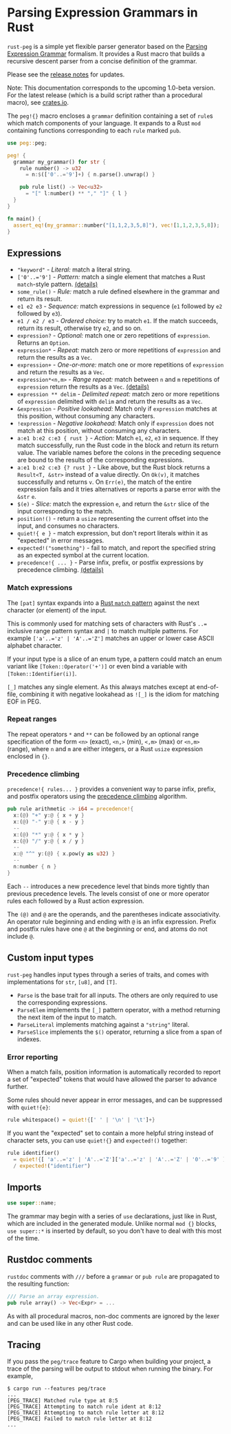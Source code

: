 # Parsing Expression Grammars in Rust

`rust-peg` is a simple yet flexible parser generator based on the [Parsing Expression Grammar](https://en.wikipedia.org/wiki/Parsing_expression_grammar) formalism. It provides a Rust macro that builds a recursive descent parser from a concise definition of the grammar.

Please see the [release notes](https://github.com/kevinmehall/rust-peg/releases) for updates.

Note: This documentation corresponds to the upcoming 1.0-beta version. For the latest release (which is a build script rather than a procedural macro), see [crates.io](https://crates.io/crates/peg).

The `peg!{}` macro encloses a `grammar` definition containing a set of `rule`s which match components of your language. It expands to a Rust `mod` containing functions corresponding to each `rule` marked `pub`.

```rust
use peg::peg;

peg! {
  grammar my_grammar() for str {
    rule number() -> u32
      = n:$(['0'..='9']+) { n.parse().unwrap() }

    pub rule list() -> Vec<u32>
      = "[" l:number() ** "," "]" { l }
  }
}

fn main() {
  assert_eq!(my_grammar::number("[1,1,2,3,5,8]"), vec![1,1,2,3,5,8]);
}
```

## Expressions

  * `"keyword"` - _Literal:_ match a literal string.
  * `['0'..='9']`  - _Pattern:_ match a single element that matches a Rust `match`-style pattern. [(details)](#match-expressions)
  * `some_rule()` - _Rule:_ match a rule defined elsewhere in the grammar and return its result.
  * `e1 e2 e3` - _Sequence:_ match expressions in sequence (`e1` followed by `e2` followed by `e3`).
  * `e1 / e2 / e3` - _Ordered choice:_ try to match `e1`. If the match succeeds, return its result, otherwise try `e2`, and so on.
  * `expression?` - _Optional:_ match one or zero repetitions of `expression`. Returns an `Option`.
  * `expression*` - _Repeat:_ match zero or more repetitions of `expression` and return the results as a `Vec`.
  * `expression+` - _One-or-more:_ match one or more repetitions of `expression` and return the results as a `Vec`.
  * `expression*<n,m>` - _Range repeat:_ match between `n` and `m` repetitions of `expression` return the results as a `Vec`. [(details)](#repeat-ranges)
  * `expression ** delim` - _Delimited repeat:_ match zero or more repetitions of `expression` delimited with `delim` and return the results as a `Vec`.
  * `&expression` - _Positive lookahead:_ Match only if `expression` matches at this position, without consuming any characters.
  * `!expression` - _Negative lookahead:_ Match only if `expression` does not match at this position, without consuming any characters.
  * `a:e1 b:e2 c:e3 { rust }` - _Action:_ Match `e1`, `e2`, `e3` in sequence. If they match successfully, run the Rust code in the block and return its return value. The variable names before the colons in the preceding sequence are bound to the results of the corresponding expressions.
  * `a:e1 b:e2 c:e3 {? rust }` - Like above, but the Rust block returns a `Result<T, &str>` instead of a value directly. On `Ok(v)`, it matches successfully and returns `v`. On `Err(e)`, the match of the entire expression fails and it tries alternatives or reports a parse error with the `&str` `e`.
  * `$(e)` - _Slice:_ match the expression `e`, and return the `&str` slice of the input corresponding to the match.
  * `position!()` - return a `usize` representing the current offset into the input, and consumes no characters.
  * `quiet!{ e }` - match expression, but don't report literals within it as "expected" in error messages.
  * `expected!("something")` - fail to match, and report the specified string as an expected symbol at the current location.
  * `precedence!{ ... }` - Parse infix, prefix, or postfix expressions by precedence climbing. [(details)](#precedence-climbing)

### Match expressions

The `[pat]` syntax expands into a [Rust `match` pattern](https://doc.rust-lang.org/book/ch18-03-pattern-syntax.html) against the next character (or element) of the input.

This is commonly used for matching sets of characters with Rust's `..=` inclusive range pattern syntax and `|` to match multiple patterns. For example `['a'..='z' | 'A'..='Z']` matches an upper or lower case ASCII alphabet character.

If your input type is a slice of an enum type, a pattern could match an enum variant like `[Token::Operator('+')]` or even bind a variable with `[Token::Identifier(i)]`.

`[_]` matches any single element. As this always matches except at end-of-file, combining it with negative lookahead as `![_]` is the idiom for matching EOF in PEG.

### Repeat ranges

The repeat operators `*` and `**` can be followed by an optional range specification of the form `<n>` (exact), `<n,>` (min), `<,m>` (max) or `<n,m>` (range), where `n` and `m` are either integers, or a Rust `usize` expression enclosed in `{}`.

### Precedence climbing

`precedence!{ rules... }` provides a convenient way to parse infix, prefix, and postfix operators using the [precedence climbing](http://eli.thegreenplace.net/2012/08/02/parsing-expressions-by-precedence-climbing) algorithm.

```rust
pub rule arithmetic -> i64 = precedence!{
  x:(@) "+" y:@ { x + y }
  x:(@) "-" y:@ { x - y }
  --
  x:(@) "*" y:@ { x * y }
  x:(@) "/" y:@ { x / y }
  --
  x:@ "^" y:(@) { x.pow(y as u32) }
  --
  n:number { n }
}
```

Each `--` introduces a new precedence level that binds more tightly than previous precedence levels. The levels consist of one or more operator rules each followed by a Rust action expression.

The `(@)` and `@` are the operands, and the parentheses indicate associativity.  An operator rule beginning and ending with `@` is an infix expression. Prefix and postfix rules have one `@` at the beginning or end, and atoms do not include `@`.

## Custom input types

`rust-peg` handles input types through a series of traits, and comes with implementations for `str`, `[u8]`, and `[T]`.

  * `Parse` is the base trait for all inputs. The others are only required to use the corresponding expressions.
  * `ParseElem` implements the `[_]` pattern operator, with a method returning the next item of the input to match.
  * `ParseLiteral` implements matching against a `"string"` literal.
  * `ParseSlice` implements the `$()` operator, returning a slice from a span of indexes.

### Error reporting

When a match fails, position information is automatically recorded to report a set of "expected" tokens that would have allowed the parser to advance further.

Some rules should never appear in error messages, and can be suppressed with `quiet!{e}`:
```rust
rule whitespace() = quiet!{[' ' | '\n' | '\t']+}
```

If you want the "expected" set to contain a more helpful string instead of character sets, you can use `quiet!{}` and `expected!()` together:

```rust
rule identifier()
  = quiet!{[ 'a'..='z' | 'A'..='Z']['a'..='z' | 'A'..='Z' | '0'..='9' ]+}
  / expected!("identifier")
```

## Imports

```rust
use super::name;
```

The grammar may begin with a series of `use` declarations, just like in Rust, which are included in
the generated module. Unlike normal `mod {}` blocks, `use super::*` is inserted by default, so you
don't have to deal with this most of the time.

## Rustdoc comments

`rustdoc` comments with `///` before a `grammar` or `pub rule` are propagated to the resulting function:

```rust
/// Parse an array expression.
pub rule array() -> Vec<Expr> = ...
```

As with all procedural macros, non-doc comments are ignored by the lexer and can be used like in any other Rust code.

## Tracing

If you pass the `peg/trace` feature to Cargo when building your project, a trace of the parsing will be output to stdout when running the binary. For example,
```
$ cargo run --features peg/trace
...
[PEG_TRACE] Matched rule type at 8:5
[PEG_TRACE] Attempting to match rule ident at 8:12
[PEG_TRACE] Attempting to match rule letter at 8:12
[PEG_TRACE] Failed to match rule letter at 8:12
...
```